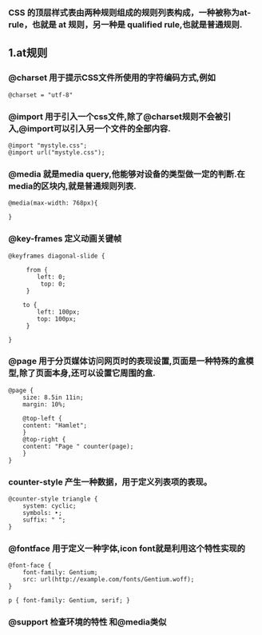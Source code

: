 ### CSS 的顶层样式表由两种规则组成的规则列表构成，一种被称为at-rule，也就是 at 规则，另一种是 qualified rule,也就是普通规则.

## 1.at规则

### @charset 用于提示CSS文件所使用的字符编码方式,例如

	@charset = "utf-8"

### @import 用于引入一个css文件,除了@charset规则不会被引入,@import可以引入另一个文件的全部内容.

	@import "mystyle.css";
	@import url("mystyle.css");

### @media 就是media query,他能够对设备的类型做一定的判断.在media的区块内,就是普通规则列表.
	@media(max-width: 768px){

	} 

### @key-frames 定义动画关键帧
	@keyframes diagonal-slide {

 		 from {
   		 	left: 0;
   			 top: 0;
 		 }

		to {
    		left: 100px;
    		top: 100px;
 		 }

	}

### @page 用于分页媒体访问网页时的表现设置,页面是一种特殊的盒模型,除了页面本身,还可以设置它周围的盒.

	@page {
  		size: 8.5in 11in;
 		margin: 10%;

  		@top-left {
    	content: "Hamlet";
  		}
  		@top-right {
    	content: "Page " counter(page);
  		}
	}

### counter-style 产生一种数据，用于定义列表项的表现。
	@counter-style triangle {
  		system: cyclic;
  		symbols: ‣;
  		suffix: " ";
	}

### @fontface 用于定义一种字体,icon font就是利用这个特性实现的
	@font-face {
  		font-family: Gentium;
  		src: url(http://example.com/fonts/Gentium.woff);
	}

	p { font-family: Gentium, serif; }


### @support 检查环境的特性 和@media类似
